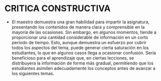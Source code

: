 # CRITICA CONSTRUCTIVA
- El maestro demuestra una gran habilidad para impartir la asignatura, presentando los contenidos de manera clara y comprensible en la mayoría de las ocasiones. Sin embargo, en algunos momentos, tiende a proporcionar una cantidad considerable de información en un corto período de tiempo. Esto, aunque demuestra un esfuerzo por cubrir todos los aspectos del tema, puede generar cierta saturación en los estudiantes, lo que en algunos casos llega a ocasionar confusión. Sería beneficioso para el aprendizaje que, en ciertas lecciones, se distribuyera la información de forma más gradual, permitiendo que los estudiantes asimilen adecuadamente los conceptos antes de avanzar a los siguientes temas.
